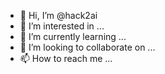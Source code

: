 - 👋 Hi, I’m @hack2ai
- 👀 I’m interested in ...
- 🌱 I’m currently learning ...
- 💞️ I’m looking to collaborate on ...
- 📫 How to reach me ...

<!---
hack2ai/hack2ai is a ✨ special ✨ repository because its `README.md` (this file) appears on your GitHub profile.
You can click the Preview link to take a look at your changes.
